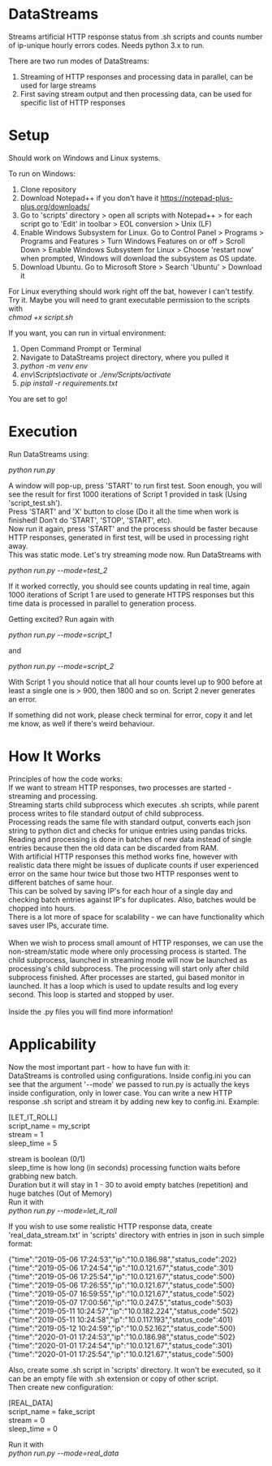 # DataStreams

Streams artificial HTTP response status from .sh scripts and counts number of ip-unique hourly errors codes. Needs python 3.x to run.

There are two run modes of DataStreams:
1) Streaming of HTTP responses and processing data in parallel, can be used for large streams
2) First saving stream output and then processing data, can be used for specific list of HTTP responses

# Setup

Should work on Windows and Linux systems.

To run on Windows:
1) Clone repository
2) Download Notepad++ if you don't have it https://notepad-plus-plus.org/downloads/
3) Go to 'scripts' directory > open all scripts with Notepad++ > for each script go to 'Edit' in toolbar > EOL conversion > Unix (LF)
4) Enable Windows Subsystem for Linux. Go to Control Panel > Programs > Programs and Features > Turn Windows Features on or off > 
Scroll Down > Enable Windows Subsystem for Linux > Choose 'restart now' when prompted, Windows will download the subsystem as OS update.
5) Download Ubuntu. Go to Microsoft Store > Search 'Ubuntu' > Download it

For Linux everything should work right off the bat, however I can't testify. Try it.
Maybe you will need to grant executable permission to the scripts with <br>
*chmod +x script.sh*

If you want, you can run in virtual environment:
1) Open Command Prompt or Terminal
2) Navigate to DataStreams project directory, where you pulled it
3) *python -m venv env*
4) *env\Scripts\activate* or *./env/Scripts/activate*
5) *pip install -r requirements.txt*

You are set to go!

# Execution

Run DataStreams using:

*python run.py*

A window will pop-up, press 'START' to run first test. Soon enough, you will see the result for first 1000 iterations of Script 1 provided in task (Using 'script_test.sh').<br> 
Press 'START' and 'X' button to close (Do it all the time when work is finished! Don't do 'START', 'STOP', 'START', etc).<br>
Now run it again, press 'START' and the process should be faster because HTTP responses, generated in first test, will be used in processing right away. <br>
This was static mode. Let's try streaming mode now. Run DataStreams with 

*python run.py --mode=test_2*

If it worked correctly, you should see counts updating in real time, again 1000 iterations of Script 1 are used to generate HTTPS responses but this time data is processed
in parallel to generation process.

Getting excited? Run again with 

*python run.py --mode=script_1*

and 

*python run.py --mode=script_2*

With Script 1 you should notice that all hour counts level up to 900 before at least a single one is > 900, then 1800 and so on.
Script 2 never generates an error.

If something did not work, please check terminal for error, copy it and let me know, as well if there's weird behaviour.

# How It Works

Principles of how the code works: <br>
If we want to stream HTTP responses, two processes are started - streaming and processing.<br>
Streaming starts child subprocess which executes .sh scripts, while parent process writes to file standard output of child subprocess.<br>
Processing reads the same file with standard output, converts each json string to python dict and checks for unique entries using pandas tricks.<br>
Reading and processing is done in batches of new data instead of single entries because then the old data can be discarded from RAM. <br>
With artificial HTTP responses this method works fine, however with realistic data there might be issues of duplicate counts if user experienced error
on the same hour twice but those two HTTP responses went to different batches of same hour.<br>
This can be solved by saving IP's for each hour of a single day and checking batch entries against IP's for duplicates. Also, batches would be chopped into hours. <br>
There is a lot more of space for scalability - we can have functionality which saves user IPs, accurate time. <br><br>
When we wish to process small amount of HTTP responses, we can use the non-stream/static mode where only processing process is started. The child subprocess, launched
in streaming mode will now be launched as processing's child subprocess. The processing will start only after child subprocess finished.
After processes are started, gui based monitor in launched. It has a loop which is used to update results and log every second. This loop is started and stopped by user.<br><br>
Inside the .py files you will find more information!

# Applicability

Now the most important part - how to have fun with it:<br>
DataStreams is controlled using configurations. Inside config.ini you can see that the argument '--mode' we passed to run.py is actually the keys inside configuration, only in lower case.
You can write a new HTTP response .sh script and stream it by adding new key to config.ini. Example:

[LET_IT_ROLL] <br>
script_name = my_script <br>
stream = 1 <br>
sleep_time = 5 <br>

stream is boolean (0/1) <br>
sleep_time is how long (in seconds) processing function waits before grabbing new batch.  <br>
Duration but it will stay in 1 - 30 to avoid empty batches (repetition) and huge batches (Out of Memory)  <br>
Run it with<br> 
*python run.py --mode=let_it_roll*

If you wish to use some realistic HTTP response data, create 'real_data_stream.txt' in 'scripts' directory with entries in json in such simple format:

{"time":"2019-05-06 17:24:53","ip":"10.0.186.98","status_code":202} <br>
{"time":"2019-05-06 17:24:54","ip":"10.0.121.67","status_code":301} <br>
{"time":"2019-05-06 17:25:54","ip":"10.0.121.67","status_code":500} <br>
{"time":"2019-05-06 17:26:55","ip":"10.0.121.67","status_code":500} <br>
{"time":"2019-05-07 16:59:55","ip":"10.0.121.67","status_code":502} <br>
{"time":"2019-05-07 17:00:56","ip":"10.0.247.5","status_code":503} <br>
{"time":"2019-05-11 10:24:57","ip":"10.0.182.224","status_code":502} <br>
{"time":"2019-05-11 10:24:58","ip":"10.0.117.193","status_code":401} <br>
{"time":"2019-05-12 10:24:59","ip":"10.0.52.162","status_code":500} <br>
{"time":"2020-01-01 17:24:53","ip":"10.0.186.98","status_code":502} <br>
{"time":"2020-01-01 17:24:54","ip":"10.0.121.67","status_code":301} <br>
{"time":"2020-01-01 17:25:54","ip":"10.0.121.67","status_code":500} <br>

Also, create some .sh script in 'scripts' directory. It won't be executed, so it can be an empty file with .sh extension or copy of other script.<br>
Then create new configuration:

[REAL_DATA] <br>
script_name = fake_script <br>
stream = 0 <br>
sleep_time = 0 <br>

Run it with<br>
*python run.py --mode=real_data*
